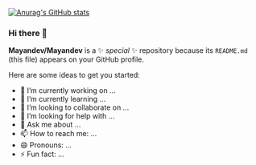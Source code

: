 [![Anurag's GitHub stats](https://github-readme-stats.vercel.app/api?username=BiQing-hc&theme=tokyonight)](https://github.com/anuraghazra/github-readme-stats)

### Hi there 👋

**Mayandev/Mayandev** is a ✨ _special_ ✨ repository because its `README.md` (this file) appears on your GitHub profile.

Here are some ideas to get you started:

- 🔭 I’m currently working on ...
- 🌱 I’m currently learning ...
- 👯 I’m looking to collaborate on ...
- 🤔 I’m looking for help with ...
- 💬 Ask me about ...
- 📫 How to reach me: ...
- 😄 Pronouns: ...
- ⚡ Fun fact: ...
